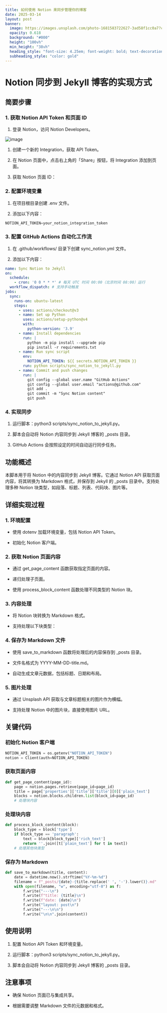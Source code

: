 ```yaml
---
title: 如何使用 Notion 来同步管理你的博客
date: 2025-03-14
layout: post
banner:
  image: https://images.unsplash.com/photo-1681583722627-3ad58f1cc0a7?crop=entropy&cs=tinysrgb&fit=max&fm=jpg&ixid=M3w2OTIwMzJ8MHwxfHJhbmRvbXx8fHx8fHx8fDE3NDE5NDc2NDB8&ixlib=rb-4.0.3&q=80&w=1080
  opacity: 0.618
  background: "#000"
  height: "100vh"
  min_height: "38vh"
  heading_style: "font-size: 4.25em; font-weight: bold; text-decoration: underline"
  subheading_style: "color: gold"
---
```


# Notion 同步到 Jekyll 博客的实现方式

## 简要步骤

### 1. 获取 Notion API Token 和页面 ID

1. 登录 Notion，访问 Notion Developers。

![image](https://prod-files-secure.s3.us-west-2.amazonaws.com/a7a0cc5a-89b9-4cda-8686-1fba0ca52f40/d19c1afe-dea5-4312-9333-786b0ba83054/image.png?X-Amz-Algorithm=AWS4-HMAC-SHA256&X-Amz-Content-Sha256=UNSIGNED-PAYLOAD&X-Amz-Credential=ASIAZI2LB466VXPDXAW6%2F20250314%2Fus-west-2%2Fs3%2Faws4_request&X-Amz-Date=20250314T102039Z&X-Amz-Expires=3600&X-Amz-Security-Token=IQoJb3JpZ2luX2VjEKH%2F%2F%2F%2F%2F%2F%2F%2F%2F%2FwEaCXVzLXdlc3QtMiJHMEUCIQC7SfgMOSMCfQw0yZB8M5dl8%2F2ox6FNUPdwYVl1Q3pTEwIgCBkKo%2FHvZ05a9x7wZ%2BEqyChTHLdGhqppWWQP6TlppugqiAQI6v%2F%2F%2F%2F%2F%2F%2F%2F%2F%2FARAAGgw2Mzc0MjMxODM4MDUiDK7Ca57ZIqCbd0bseCrcAyglCbX4z1AeSP4smZNpxFZCHkRBSFAEkYyVjTxSo2OhxVWtcCgIR1w0Xf1isUkpezntDwiamfX3YOSovTVIHIZJ9xyJ4%2BREJvnoX6dhOzhN%2BahFiZiPbhT%2FtHMHKs5rJFkT1m6VVLBdsoC5oFREpKnocl2Inygcvt2QkdEaulYUjTObRqt82bihi3ihBdJa0T37e8bgo1t%2BWgeWK5iWGb3flz1%2F2B2%2BGGmDkM7KP5cGUy8lvLMxmXh1QxS0uKARHxD6QI%2FgPBX0OJeUCQdb0WTd3F8OWmsuPU97ef8dXzWxWjBK%2B3Riw6SVDXVWOgsrunDRmIBl84Ce%2Bd5FkqjTVlI3tc%2FuI%2FChTFvJr0BJpgWHs9fGwwp9Ifb2Rd5HgVuoGGdiTykqlVIV7SmHR0tcbSzIILqjJFjEdSZHxyWOqqbKzpQZIuHwrLCQVJW%2Bw7wanj9grUnxqQTM56jb2%2B9EkByCGj11Nu0Rqg4JRv7C4evwwcvnM7XYGjoLfnYCXnj7dlDyYiEStDmfGxqF%2BqNYmW78LKlvmlQTAccBG6IlNOAEhNcm3PNH%2BGhYm5LySYg8DG4ZwjqFgX3862QyEoLTHBKE2KiXNhc518NJlTWlRQVQkjKua1dHJK%2Bi47kDMOznz74GOqUBB5lB4TFP0QY6mtk79lpIDQWkf38%2FT09TDJqymdgUX%2BescYDhAg6I1Mtsfc1DH%2BCACku52R7Sw3KzZGlK5JhMqqBzGC0desanQ7suX8rs0D5gu7bQ%2BtuIcIEMCtLzhq15KuQs84fOlVWtd1bP933kjogIG8Djl8C8g7FcPJNIEqCXPwHpOVzIv7oHFKOBWlX0OalxMIua7K63gIQdSFkLZXXwYo8p&X-Amz-Signature=a528dd96934ea495c12b23dd96ed7329b96cbfee08a3a773ad80feadc70a7abd&X-Amz-SignedHeaders=host&x-id=GetObject)

1. 创建一个新的 Integration，获取 API Token。

1. 在 Notion 页面中，点击右上角的「Share」按钮，将 Integration 添加到页面。

1. 获取 Notion 页面 ID：


### 2. 配置环境变量

1. 在项目根目录创建 .env 文件。

1. 添加以下内容：

```javascript
NOTION_API_TOKEN=your_notion_integration_token
```

### 3. 配置 GitHub Actions 自动化工作流

1. 在 .github/workflows/ 目录下创建 sync_notion.yml 文件。

1. 添加以下内容：

```yaml
name: Sync Notion to Jekyll
on:
  schedule:
    - cron: '0 0 * * *' # 每天 UTC 时间 00:00（北京时间 08:00）运行
  workflow_dispatch: # 支持手动触发
jobs:
  sync:
    runs-on: ubuntu-latest
    steps:
      - uses: actions/checkout@v3
      - name: Set up Python
        uses: actions/setup-python@v4
        with:
          python-version: '3.9'
      - name: Install dependencies
        run: |
          python -m pip install --upgrade pip
          pip install -r requirements.txt
      - name: Run sync script
        env:
          NOTION_API_TOKEN: ${{ secrets.NOTION_API_TOKEN }}
        run: python scripts/sync_notion_to_jekyll.py
      - name: Commit and push changes
        run: |
          git config --global user.name "GitHub Actions"
          git config --global user.email "actions@github.com"
          git add .
          git commit -m "Sync Notion content"
          git push
```

### 4. 实现同步

1. 运行脚本：python3 scripts/sync_notion_to_jekyll.py。

1. 脚本会自动将 Notion 内容同步到 Jekyll 博客的 _posts 目录。

1. GitHub Actions 会按照设定的时间自动运行同步任务。

## 功能概述

本脚本用于将 Notion 中的内容同步到 Jekyll 博客。它通过 Notion API 获取页面内容，将其转换为 Markdown 格式，并保存到 Jekyll 的 _posts 目录中。支持处理多种 Notion 块类型，如段落、标题、列表、代码块、图片等。

## 详细实现过程

### 1. 环境配置

- 使用 dotenv 加载环境变量，包括 Notion API Token。

- 初始化 Notion 客户端。

### 2. 获取 Notion 页面内容

- 通过 get_page_content 函数获取指定页面的内容。

- 递归处理子页面。

- 使用 process_block_content 函数处理不同类型的 Notion 块。

### 3. 内容处理

- 将 Notion 块转换为 Markdown 格式。

- 支持处理以下块类型：


### 4. 保存为 Markdown 文件

- 使用 save_to_markdown 函数将处理后的内容保存到 _posts 目录。

- 文件名格式为 YYYY-MM-DD-title.md。

- 自动生成文章元数据，包括标题、日期和布局。

### 5. 图片处理

- 通过 Unsplash API 获取与文章标题相关的图片作为横幅。

- 支持处理 Notion 中的图片块，直接使用图片 URL。

## 关键代码

### 初始化 Notion 客户端

```python
NOTION_API_TOKEN = os.getenv("NOTION_API_TOKEN")
notion = Client(auth=NOTION_API_TOKEN)
```

### 获取页面内容

```python
def get_page_content(page_id):
    page = notion.pages.retrieve(page_id=page_id)
    title = page['properties']['title']['title'][0]['plain_text']
    blocks = notion.blocks.children.list(block_id=page_id)
    # 处理块内容
```

### 处理块内容

```python
def process_block_content(block):
    block_type = block['type']
    if block_type == 'paragraph':
        text = block[block_type]['rich_text']
        return ''.join([t['plain_text'] for t in text])
    # 处理其他块类型
```

### 保存为 Markdown

```python
def save_to_markdown(title, content):
    date = datetime.now().strftime("%Y-%m-%d")
    filename = f"_posts/{date}-{title.replace(' ', '-').lower()}.md"
    with open(filename, "w", encoding="utf-8") as f:
        f.write("---\n")
        f.write(f"title: {title}\n")
        f.write(f"date: {date}\n")
        f.write("layout: post\n")
        f.write("---\n\n")
        f.write("\n\n".join(content))
```

## 使用说明

1. 配置 Notion API Token 和环境变量。

1. 运行脚本：python3 scripts/sync_notion_to_jekyll.py。

1. 脚本会自动将 Notion 内容同步到 Jekyll 博客的 _posts 目录。

## 注意事项

- 确保 Notion 页面已与集成共享。

- 根据需要调整 Markdown 文件的元数据和格式。
